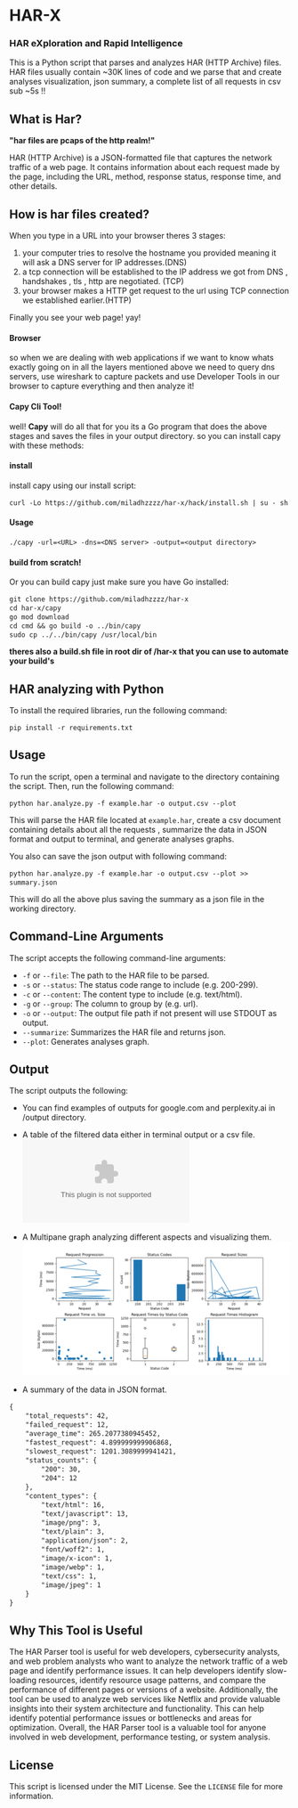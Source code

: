 # HAR-X
### HAR eXploration and Rapid Intelligence

This is a Python script that parses and analyzes HAR (HTTP Archive) files. HAR files usually contain  ~30K lines of code and we parse that and create analyses visualization, json summary, a complete list of all requests in csv sub ~5s !!


## What is Har?

**"har files are pcaps of the http realm!"**

HAR (HTTP Archive) is a JSON-formatted file that captures the network traffic of a web page. It contains information about each request made by the page, including the URL, method, response status, response time, and other details. 

## How is har files created?

When you type in a URL into your browser theres 3 stages:
1. your computer tries to resolve the hostname you provided meaning it will ask a DNS server for IP addresses.(DNS)
2. a tcp connection will be established to the IP address we got from DNS , handshakes , tls , http are negotiated. (TCP)
3. your browser makes a HTTP get request to the url using TCP connection we established earlier.(HTTP)

Finally you see your web page! yay!

#### Browser
so when we are dealing with web applications if we want to know whats exactly going on in all the layers mentioned above we need to query dns servers, use wireshark to capture packets and use Developer Tools in our browser to capture everything and then analyze it!


#### Capy Cli Tool!
well! **Capy** will do all that for you its a Go program that does the above stages and saves the files in your output directory.
so you can install capy with these methods:

#### install
install capy using our install script:
```shell
curl -Lo https://github.com/miladhzzzz/har-x/hack/install.sh | su - sh
```
#### Usage 
```shell
./capy -url=<URL> -dns=<DNS server> -output=<output directory>
```

#### build from scratch!
Or you can build capy just make sure you have Go installed:
```shell
git clone https://github.com/miladhzzzz/har-x
cd har-x/capy
go mod download
cd cmd && go build -o ../bin/capy
sudo cp ../../bin/capy /usr/local/bin
```
**theres also a build.sh file in root dir of /har-x that you can use to automate your build's**


## HAR analyzing with Python

To install the required libraries, run the following command:

```shell
pip install -r requirements.txt
```

## Usage

To run the script, open a terminal and navigate to the directory containing the script. Then, run the following command:

```shell
python har.analyze.py -f example.har -o output.csv --plot
```

This will parse the HAR file located at `example.har`, create a csv document containing details about all the requests ,
summarize the data in JSON format and output to terminal, and generate analyses graphs.

You also can save the json output with following command:

```shell
python har.analyze.py -f example.har -o output.csv --plot >> summary.json
```

This will do all the above plus saving the summary as a json file in the working directory.

## Command-Line Arguments

The script accepts the following command-line arguments:

- `-f` or `--file`: The path to the HAR file to be parsed.
- `-s` or `--status`: The status code range to include (e.g. 200-299).
- `-c` or `--content`: The content type to include (e.g. text/html).
- `-g` or `--group`: The column to group by (e.g. url).
- `-o` or `--output`: The output file path if not present will use STDOUT as output.
- `--summarize`: Summarizes the HAR file and returns json.
- `--plot`: Generates analyses graph.

## Output

The script outputs the following:

- You can find examples of outputs for google.com and perplexity.ai in /output directory.

- A table of the filtered data either in terminal output or a csv file.
![](output/google.csv)

- A Multipane graph analyzing different aspects and visualizing them.
  ![](output/google.png)

- A summary of the data in JSON format.
```shell
{
    "total_requests": 42,
    "failed_request": 12,
    "average_time": 265.2077380945452,
    "fastest_request": 4.899999999906868,
    "slowest_request": 1201.3089999941421,
    "status_counts": {
        "200": 30,
        "204": 12
    },
    "content_types": {
        "text/html": 16,
        "text/javascript": 13,
        "image/png": 3,
        "text/plain": 3,
        "application/json": 2,
        "font/woff2": 1,
        "image/x-icon": 1,
        "image/webp": 1,
        "text/css": 1,
        "image/jpeg": 1
    }
}
```

## Why This Tool is Useful

The HAR Parser tool is useful for web developers, cybersecurity analysts, and web problem analysts who want to analyze the network traffic of a web page and identify performance issues. It can help developers identify slow-loading resources, identify resource usage patterns, and compare the performance of different pages or versions of a website. Additionally, the tool can be used to analyze web services like Netflix and provide valuable insights into their system architecture and functionality. This can help identify potential performance issues or bottlenecks and areas for optimization. Overall, the HAR Parser tool is a valuable tool for anyone involved in web development, performance testing, or system analysis.

## License

This script is licensed under the MIT License. See the `LICENSE` file for more information.